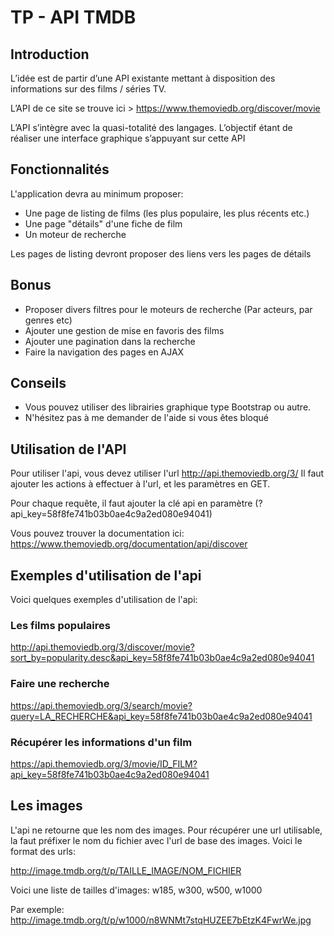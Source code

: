 # TP - API TMDB

## Introduction
L’idée est de partir d’une API existante mettant à disposition des informations sur des films / séries
TV.

L’API de ce site se trouve ici > https://www.themoviedb.org/discover/movie

L’API s’intègre avec la quasi-totalité des langages.
L’objectif étant de réaliser une interface graphique s’appuyant sur cette API

## Fonctionnalités

L'application devra au minimum proposer:
- Une page de listing de films (les plus populaire, les plus récents etc.)
- Une page "détails" d'une fiche de film
- Un moteur de recherche

Les pages de listing devront proposer des liens vers les pages de détails

## Bonus
- Proposer divers filtres pour le moteurs de recherche (Par acteurs, par genres etc)
- Ajouter une gestion de mise en favoris des films
- Ajouter une pagination dans la recherche
- Faire la navigation des pages en AJAX


## Conseils
- Vous pouvez utiliser des librairies graphique type Bootstrap ou autre.
- N'hésitez pas à me demander de l'aide si vous êtes bloqué

## Utilisation de l'API

Pour utiliser l'api, vous devez utiliser l'url http://api.themoviedb.org/3/
Il faut ajouter les actions à effectuer à l'url, et les paramètres en GET.

Pour chaque requête, il faut ajouter la clé api en paramètre (?api_key=58f8fe741b03b0ae4c9a2ed080e94041)

Vous pouvez trouver la documentation ici:
https://www.themoviedb.org/documentation/api/discover

## Exemples d'utilisation de l'api

Voici quelques exemples d'utilisation de l'api:

### Les films populaires

http://api.themoviedb.org/3/discover/movie?sort_by=popularity.desc&api_key=58f8fe741b03b0ae4c9a2ed080e94041

### Faire une recherche

https://api.themoviedb.org/3/search/movie?query=LA_RECHERCHE&api_key=58f8fe741b03b0ae4c9a2ed080e94041

### Récupérer les informations d'un film

https://api.themoviedb.org/3/movie/ID_FILM?api_key=58f8fe741b03b0ae4c9a2ed080e94041

## Les images

L'api ne retourne que les nom des images. Pour récupérer une url utilisable, la faut préfixer le nom du fichier avec l'url de base des images.
Voici le format des urls:

http://image.tmdb.org/t/p/TAILLE_IMAGE/NOM_FICHIER

Voici une liste de tailles d'images:
w185, w300, w500, w1000

Par exemple: 
http://image.tmdb.org/t/p/w1000/n8WNMt7stqHUZEE7bEtzK4FwrWe.jpg
